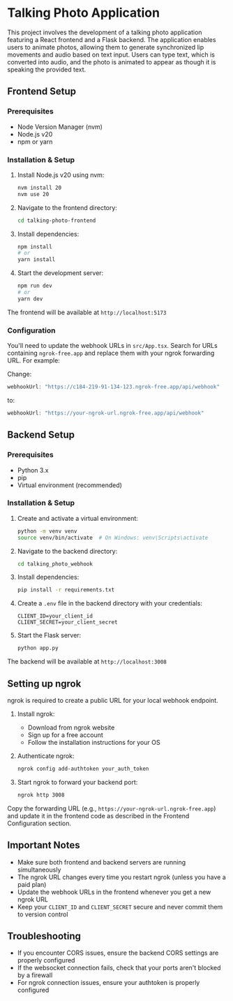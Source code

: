 # Talking Photo Application

This project involves the development of a talking photo application featuring a React frontend and a Flask backend. The application enables users to animate photos, allowing them to generate synchronized lip movements and audio based on text input. Users can type text, which is converted into audio, and the photo is animated to appear as though it is speaking the provided text.

## Frontend Setup

### Prerequisites
- Node Version Manager (nvm)
- Node.js v20
- npm or yarn

### Installation & Setup
1. Install Node.js v20 using nvm:
   ```bash
   nvm install 20
   nvm use 20
   ```

2. Navigate to the frontend directory:
   ```bash
   cd talking-photo-frontend
   ```

3. Install dependencies:
   ```bash
   npm install
   # or
   yarn install
   ```

4. Start the development server:
   ```bash
   npm run dev
   # or
   yarn dev
   ```

The frontend will be available at `http://localhost:5173`

### Configuration
You'll need to update the webhook URLs in `src/App.tsx`. Search for URLs containing `ngrok-free.app` and replace them with your ngrok forwarding URL. For example:

Change:
```typescript
webhookUrl: "https://c184-219-91-134-123.ngrok-free.app/api/webhook"
```
to:
```typescript
webhookUrl: "https://your-ngrok-url.ngrok-free.app/api/webhook"
```

## Backend Setup

### Prerequisites
- Python 3.x
- pip
- Virtual environment (recommended)

### Installation & Setup
1. Create and activate a virtual environment:
   ```bash
   python -m venv venv
   source venv/bin/activate  # On Windows: venv\Scripts\activate
   ```

2. Navigate to the backend directory:
   ```bash
   cd talking_photo_webhook
   ```

3. Install dependencies:
   ```bash
   pip install -r requirements.txt
   ```

4. Create a `.env` file in the backend directory with your credentials:
   ```env
   CLIENT_ID=your_client_id
   CLIENT_SECRET=your_client_secret
   ```

5. Start the Flask server:
   ```bash
   python app.py
   ```

The backend will be available at `http://localhost:3008`

## Setting up ngrok

ngrok is required to create a public URL for your local webhook endpoint.

1. Install ngrok:
   - Download from ngrok website
   - Sign up for a free account
   - Follow the installation instructions for your OS

2. Authenticate ngrok:
   ```bash
   ngrok config add-authtoken your_auth_token
   ```

3. Start ngrok to forward your backend port:
   ```bash
   ngrok http 3008
   ```

Copy the forwarding URL (e.g., `https://your-ngrok-url.ngrok-free.app`) and update it in the frontend code as described in the Frontend Configuration section.

## Important Notes
- Make sure both frontend and backend servers are running simultaneously
- The ngrok URL changes every time you restart ngrok (unless you have a paid plan)
- Update the webhook URLs in the frontend whenever you get a new ngrok URL
- Keep your `CLIENT_ID` and `CLIENT_SECRET` secure and never commit them to version control

## Troubleshooting
- If you encounter CORS issues, ensure the backend CORS settings are properly configured
- If the websocket connection fails, check that your ports aren't blocked by a firewall
- For ngrok connection issues, ensure your authtoken is properly configured
